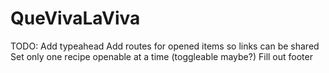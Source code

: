 QueVivaLaViva
=============

TODO:
Add typeahead
Add routes for opened items so links can be shared
Set only one recipe openable at a time (toggleable maybe?)
Fill out footer
